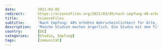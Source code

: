 ```yaml
---
date:          2021-03-05
redirect:      https://sciencefiles.org/2021/03/05/nach-impfung-48-erhohte-wahrscheinlichkeit-fur-alte-an-covid-19-zu-erkranken-neue-studie/
title:         ScienceFiles
subtitle:      'Nach Impfung: 48% erhöhte Wahrscheinlichkeit für Alte, an COVID-19 zu erkranken [neue Studie]'
description:   'Manche Studien machen ärgerlich. Die Studie mit dem Titel "Early Effectiveness of COVID-19 Vaccination with BNT162b2 mRNA Vaccine and ChadOx1 Adenovirus Vector Vaccine on Symptomatic Disease, Hospitalisations and Mortality in Older Adults in England", sie ist eine solche Studie. Verantwortlich für diese Studie sind Jamie Lopzet Bernal, Nick Andrews, Charlotte Gower, Julia Stowe, Chris Robertson,…'
country:       [DE]
categories:    [Studie, Impfung]
tags:          [immunität]
---
```

